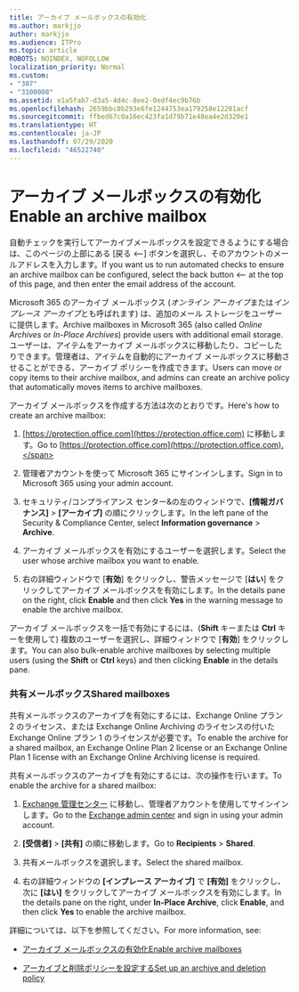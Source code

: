 ```yaml
---
title: アーカイブ メールボックスの有効化
ms.author: markjjo
author: markjjo
ms.audience: ITPro
ms.topic: article
ROBOTS: NOINDEX, NOFOLLOW
localization_priority: Normal
ms.custom:
- "307"
- "3100008"
ms.assetid: e1a5fab7-d3a5-4d4c-8ee2-0edf4ec9b76b
ms.openlocfilehash: 2659bbc8b293e6fe1244753ea179258e12281acf
ms.sourcegitcommit: ffbed67c0a16ec423fa1d79b71e48ea4e2d320e1
ms.translationtype: HT
ms.contentlocale: ja-JP
ms.lasthandoff: 07/29/2020
ms.locfileid: "46522740"
---
```

# <a name="enable-an-archive-mailbox"></a><span data-ttu-id="3f289-102">アーカイブ メールボックスの有効化</span><span class="sxs-lookup"><span data-stu-id="3f289-102">Enable an archive mailbox</span></span>

<span data-ttu-id="3f289-103">自動チェックを実行してアーカイブメールボックスを設定できるようにする場合は、このページの上部にある [戻る <--] ボタンを選択し、そのアカウントのメールアドレスを入力します。</span><span class="sxs-lookup"><span data-stu-id="3f289-103">If you want us to run automated checks to ensure an archive mailbox can be configured, select the back button <-- at the top of this page, and then enter the email address of the account.</span></span>

<span data-ttu-id="3f289-104">Microsoft 365 のアーカイブ メールボックス (*オンライン アーカイブ*または*インプレース アーカイブ*とも呼ばれます) は、追加のメール ストレージをユーザーに提供します。</span><span class="sxs-lookup"><span data-stu-id="3f289-104">Archive mailboxes in Microsoft 365 (also called *Online Archives* or *In-Place Archives*) provide users with additional email storage.</span></span> <span data-ttu-id="3f289-105">ユーザーは、アイテムをアーカイブ メールボックスに移動したり、コピーしたりできます。管理者は、アイテムを自動的にアーカイブ メールボックスに移動させることができる、アーカイブ ポリシーを作成できます。</span><span class="sxs-lookup"><span data-stu-id="3f289-105">Users can move or copy items to their archive mailbox, and admins can create an archive policy that automatically moves items to archive mailboxes.</span></span>
  
<span data-ttu-id="3f289-106">アーカイブ メールボックスを作成する方法は次のとおりです。</span><span class="sxs-lookup"><span data-stu-id="3f289-106">Here's how to create an archive mailbox:</span></span>
  
1. <span data-ttu-id="3f289-107">[https://protection.office.com](https://protection.office.com) に移動します。</span><span class="sxs-lookup"><span data-stu-id="3f289-107">Go to [https://protection.office.com](https://protection.office.com).</span></span>

2. <span data-ttu-id="3f289-108">管理者アカウントを使って Microsoft 365 にサインインします。</span><span class="sxs-lookup"><span data-stu-id="3f289-108">Sign in to Microsoft 365 using your admin account.</span></span>

3. <span data-ttu-id="3f289-109">セキュリティ/コンプライアンス センター&amp;の左のウィンドウで、**[情報ガバナンス]** \> **[アーカイブ]** の順にクリックします。</span><span class="sxs-lookup"><span data-stu-id="3f289-109">In the left pane of the Security &amp; Compliance Center, select **Information governance** \> **Archive**.</span></span>

4. <span data-ttu-id="3f289-110">アーカイブ メールボックスを有効にするユーザーを選択します。</span><span class="sxs-lookup"><span data-stu-id="3f289-110">Select the user whose archive mailbox you want to enable.</span></span>

5. <span data-ttu-id="3f289-111">右の詳細ウィンドウで [**有効**] をクリックし、警告メッセージで [**はい**] をクリックしてアーカイブ メールボックスを有効にします。</span><span class="sxs-lookup"><span data-stu-id="3f289-111">In the details pane on the right, click **Enable** and then click **Yes** in the warning message to enable the archive mailbox.</span></span>

<span data-ttu-id="3f289-112">アーカイブ メールボックスを一括で有効にするには、(**Shift** キーまたは **Ctrl** キーを使用して) 複数のユーザーを選択し、詳細ウィンドウで [**有効**] をクリックします。</span><span class="sxs-lookup"><span data-stu-id="3f289-112">You can also bulk-enable archive mailboxes by selecting multiple users (using the **Shift** or **Ctrl** keys) and then clicking **Enable** in the details pane.</span></span>
  
### <a name="shared-mailboxes"></a><span data-ttu-id="3f289-113">共有メールボックス</span><span class="sxs-lookup"><span data-stu-id="3f289-113">Shared mailboxes</span></span>

<span data-ttu-id="3f289-114">共有メールボックスのアーカイブを有効にするには、Exchange Online プラン 2 のライセンス、または Exchange Online Archiving のライセンスの付いた Exchange Online プラン 1 のライセンスが必要です。</span><span class="sxs-lookup"><span data-stu-id="3f289-114">To enable the archive for a shared mailbox, an Exchange Online Plan 2 license or an Exchange Online Plan 1 license with an Exchange Online Archiving license is required.</span></span>  

<span data-ttu-id="3f289-115">共有メールボックスのアーカイブを有効にするには、次の操作を行います。</span><span class="sxs-lookup"><span data-stu-id="3f289-115">To enable the archive for a shared mailbox:</span></span>

1. <span data-ttu-id="3f289-116">[Exchange 管理センター](https://outlook.office365.com/ecp) に移動し、管理者アカウントを使用してサインインします。</span><span class="sxs-lookup"><span data-stu-id="3f289-116">Go to the [Exchange admin center](https://outlook.office365.com/ecp) and sign in using your admin account.</span></span>

2. <span data-ttu-id="3f289-117">**[受信者]** > **[共有]** の順に移動します。</span><span class="sxs-lookup"><span data-stu-id="3f289-117">Go to **Recipients** > **Shared**.</span></span>

3. <span data-ttu-id="3f289-118">共有メールボックスを選択します。</span><span class="sxs-lookup"><span data-stu-id="3f289-118">Select the shared mailbox.</span></span>

4. <span data-ttu-id="3f289-119">右の詳細ウィンドウの **[インプレース アーカイブ]** で **[有効]** をクリックし、次に **[はい]** をクリックしてアーカイブ メールボックスを有効にします。</span><span class="sxs-lookup"><span data-stu-id="3f289-119">In the details pane on the right, under **In-Place Archive**, click **Enable**, and then click **Yes** to enable the archive mailbox.</span></span>

<span data-ttu-id="3f289-120">詳細については、以下を参照してください。</span><span class="sxs-lookup"><span data-stu-id="3f289-120">For more information, see:</span></span>
  
- [<span data-ttu-id="3f289-121">アーカイブ メールボックスの有効化</span><span class="sxs-lookup"><span data-stu-id="3f289-121">Enable archive mailboxes</span></span>](https://docs.microsoft.com/microsoft-365/compliance/enable-archive-mailboxes)

- [<span data-ttu-id="3f289-122">アーカイブと削除ポリシーを設定する</span><span class="sxs-lookup"><span data-stu-id="3f289-122">Set up an archive and deletion policy</span></span>](https://docs.microsoft.com//office365/securitycompliance/set-up-an-archive-and-deletion-policy-for-mailboxes)
